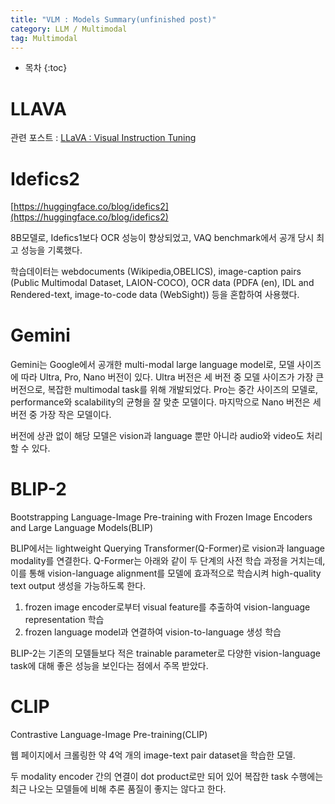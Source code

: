 ```yaml
---
title: "VLM : Models Summary(unfinished post)"
category: LLM / Multimodal
tag: Multimodal
---
```








* 목차
{:toc}











# LLAVA

관련 포스트 : [LLaVA : Visual Instruction Tuning](https://finddme.github.io/llm%20/%20multimodal/2024/05/11/llava/)

# Idefics2

[https://huggingface.co/blog/idefics2](https://huggingface.co/blog/idefics2)

8B모델로, Idefics1보다 OCR 성능이 향상되었고, VAQ benchmark에서 공개 당시 최고 성능을 기록했다. 

학습데이터는 webdocuments (Wikipedia,OBELICS), image-caption pairs (Public Multimodal Dataset, LAION-COCO), OCR data (PDFA (en), IDL and Rendered-text, image-to-code data (WebSight)) 등을 혼합하여 사용했다. 

# Gemini

Gemini는 Google에서 공개한 multi-modal large language model로, 모델 사이즈에 따라 Ultra, Pro, Nano 버전이 있다. Ultra 버전은 세 버전 중 모델 사이즈가 가장 큰 버전으로, 복잡한 multimodal task를 위해 개발되었다. Pro는 중간 사이즈의 모델로, performance와 scalability의 균형을 잘 맞춘 모델이다. 마지막으로 Nano 버전은 세 버전 중 가장 작은 모델이다. 

버전에 상관 없이 해당 모델은 vision과 language 뿐만 아니라 audio와 video도 처리할 수 있다. 
 

# BLIP-2

Bootstrapping Language-Image Pre-training with Frozen Image Encoders and Large Language Models(BLIP)

BLIP에서는 lightweight Querying Transformer(Q-Former)로 vision과 language modality를 연결한다. Q-Former는 아래와 같이 두 단계의 사전 학습 과정을 거치는데, 이를 통해 vision-language alignment를 모델에 효과적으로 학습시켜 high-quality text output 생성을 가능하도록 한다.  

1. frozen image encoder로부터 visual feature를 추출하여 vision-language representation 학습
2. frozen language model과 연결하여 vision-to-language 생성 학습

BLIP-2는 기존의 모델들보다 적은 trainable parameter로 다양한 vision-language task에 대해 좋은 성능을 보인다는 점에서 주목 받았다.

# CLIP

Contrastive Language-Image Pre-training(CLIP)

웹 페이지에서 크롤링한 약 4억 개의 image-text pair dataset을 학습한 모델. 

두 modality encoder 간의 연결이 dot product로만 되어 있어 복잡한 task 수행에는 최근 나오는 모델들에 비해 추론 품질이 좋지는 않다고 한다. 
